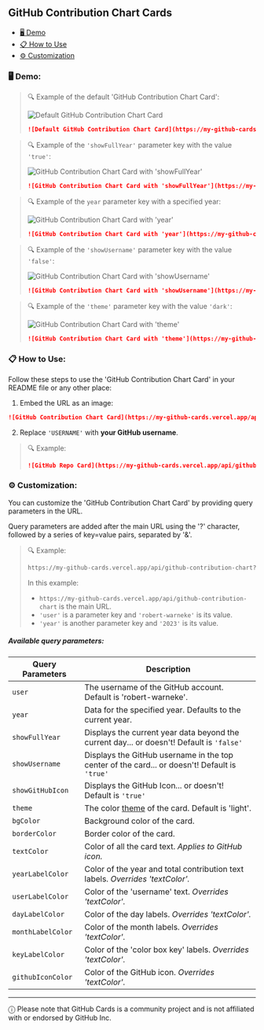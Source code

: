## GitHub Contribution Chart Cards

- [🖥️ Demo]()
- [📋 How to Use]()
- [⚙️ Customization]()

### 🖥️ Demo:

> 🔍 Example of the default 'GitHub Contribution Chart Card':
>
> ![Default GitHub Contribution Chart Card](https://my-github-cards.vercel.app/api/github-contribution-chart)
>
> ```md
> ![Default GitHub Contribution Chart Card](https://my-github-cards.vercel.app/api/github-contribution-chart?user=robert-warneke)
> ```

> 🔍 Example of the `'showFullYear'` parameter key with the value `'true'`:
>
> ![GitHub Contribution Chart Card with 'showFullYear'](https://my-github-cards.vercel.app/api/github-contribution-chart?showFullYear=true)
>
> ```md
> ![GitHub Contribution Chart Card with 'showFullYear'](https://my-github-cards.vercel.app/api/github-contribution-chart?user=robert-warneke&showFullYear=true)
> ```

> 🔍 Example of the `year` parameter key with a specified year:
>
> ![GitHub Contribution Chart Card with 'year'](https://my-github-cards.vercel.app/api/github-contribution-chart?year=2020)
>
> ```md
> ![GitHub Contribution Chart Card with 'year'](https://my-github-cards.vercel.app/api/github-contribution-chart?user=robert-warneke&year=2020)
> ```

> 🔍 Example of the `'showUsername'` parameter key with the value `'false'`:
>
> ![GitHub Contribution Chart Card with 'showUsername'](https://my-github-cards.vercel.app/api/github-contribution-chart?user=robert-warneke&showUsername=false)
>
> ```md
> ![GitHub Contribution Chart Card with 'showUsername'](https://my-github-cards.vercel.app/api/github-contribution-chart?user=robert-warneke&showUsername=false)
> ```

> 🔍 Example of the `'theme'` parameter key with the value `'dark'`:
>
> ![GitHub Contribution Chart Card with 'theme'](https://my-github-cards.vercel.app/api/github-contribution-chart?user=robert-warneke&theme=dark)
>
> ```md
> ![GitHub Contribution Chart Card with 'theme'](https://my-github-cards.vercel.app/api/github-contribution-chart?user=robert-warneke&theme=dark)
> ```

### 📋 How to Use:
Follow these steps to use the 'GitHub Contribution Chart Card' in your README file or any other place:

1. Embed the URL as an image:

```md
![GitHub Contribution Chart Card](https://my-github-cards.vercel.app/api/github-contribution-chart?user=USERNAME)
```

2. Replace `'USERNAME'` with **your GitHub username**.

> 🔍 Example:
> ```md
> ![GitHub Repo Card](https://my-github-cards.vercel.app/api/github-contribution-chart?user=robert-warneke)
> ```

### ⚙️ Customization:
You can customize the 'GitHub Contribution Chart Card' by providing query parameters in the URL.

Query parameters are added after the main URL using the '?' character, followed by a series of key=value pairs, separated by '&'.

> 🔍 Example:
> ```md
> https://my-github-cards.vercel.app/api/github-contribution-chart?user=robert-warneke&year=2023
> ```
>
> In this example:
> - `https://my-github-cards.vercel.app/api/github-contribution-chart` is the main URL.
> - `'user'` is a parameter key and `'robert-warneke'` is its value.
> - `'year'` is another parameter key and `'2023'` is its value.

##### Available query parameters:
| Query Parameters          | Description                                                                  |
| ------------------------- | ---------------------------------------------------------------------------- |
| `user`                    | The username of the GitHub account. Default is 'robert-warneke'.             |
| `year`                    | Data for the specified year. Defaults to the current year.                   |
| `showFullYear`            | Displays the current year data beyond the current day... or doesn't! Default is `'false'` |
| `showUsername`            | Displays the GitHub username in the top center of the card... or doesn't! Default is `'true'` |
| `showGitHubIcon`          | Displays the GitHub Icon... or doesn't! Default is `'true'`                  |
| `theme`                   | The color [theme](https://github.com/robert-warneke/github-cards/blob/master/docs/THEMES.md) of the card. Default is 'light'. |
| `bgColor`                 | Background color of the card.                                                |
| `borderColor`             | Border color of the card.                                                    |
| `textColor`               | Color of all the card text. *Applies to GitHub icon.*                          |
| `yearLabelColor`          | Color of the year and total contribution text labels. *Overrides 'textColor'.* |
| `userLabelColor`          | Color of the 'username' text. *Overrides 'textColor'.*                         |
| `dayLabelColor`           | Color of the day labels. *Overrides 'textColor'.*                              |
| `monthLabelColor`         | Color of the month labels. *Overrides 'textColor'.*                            |
| `keyLabelColor`           | Color of the 'color box key' labels. *Overrides 'textColor'.*                  |
| `githubIconColor`         | Color of the GitHub icon. *Overrides 'textColor'.*                             |

---

&#9432; Please note that GitHub Cards is a community project and is not affiliated with or endorsed by GitHub Inc.